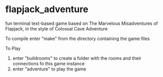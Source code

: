 # flapjack_adventure

fun terminal text-based game based on The Marvelous Misadventures of Flapjack, in the style of Colossal Cave Adventure

To compile enter "make" from the directory containing the game files

To Play
1. enter "buildrooms" to create a folder with the rooms and their connections fo this game instance
2. enter "adventure" to play the game
